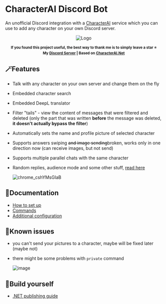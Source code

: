[<img  data-src="https://deploy.stdlib.com/static/images/deploy.svg" width="192">](https://open.autocode.com/)
# CharacterAI Discord Bot
An unofficial Discord integration with a [CharacterAI](https://beta.character.ai/) service which you can use to add any character on your own Discord server.

<div align="center">
    
![Logo](https://user-images.githubusercontent.com/55811932/224168501-48e81f64-9b2f-442c-a8fe-6ecab8d7aab2.png)<br>
<!-- ![Logo](https://user-images.githubusercontent.com/55811932/226441262-8edbb834-33d5-4cd2-8fac-0bacfa6ff79b.png) -->

<sup><b>If you found this project useful, the best way to thank me is to simply leave a star ⭐<br>
My [Discord Server](https://github.com/drizzle-mizzle/CharacterAI-Discord-Bot/discussions/22#discussioncomment-5502307) | Based on [CharacterAI.Net](https://github.com/drizzle-mizzle/CharacterAI.Net-API-Wrapper)</b></sup>
</div>

## 🪄Features
- Talk with any character on your own server and change them on the fly
- Embedded character search
- Embedded DeepL translator
- Filter "tails" - view the content of messages that were filtered and deleted (only the part that was written **before** the message was deleted, **it doesn't actually bypass the filter**)
- Automatically sets the name and profile picture of selected character
- Supports answers swiping <s>and image sending</s>broken, works only in one direction now (can receive images, but not send)
- Supports multiple parallel chats with the same character
- Random replies, audience mode and some other stuff, [read here](#documentation)

    ![chrome_cshYMsGIaB](https://user-images.githubusercontent.com/55811932/211129383-c7cd4ca2-ceb4-42c5-8449-bc6ce9b2d538.gif)
    
## 📓Documentation
- [How to set up](https://github.com/drizzle-mizzle/CharacterAI-Discord-Bot/wiki/How-to-set-up)
- [Commands](https://github.com/drizzle-mizzle/CharacterAI-Discord-Bot/wiki/Commands)
- [Additional configuration](https://github.com/drizzle-mizzle/CharacterAI-Discord-Bot/wiki/Additional-configuration)

## 🔧Known issues
- you can't send your pictures to a character, maybe will be fixed later (maybe not)
- there might be some problems with `private` command

    ![image](https://user-images.githubusercontent.com/55811932/236642586-d4d06f16-2016-4ec6-9481-995f9f251d61.png)

## 🧱Build yourself
- [.NET publishing guide](https://github.com/drizzle-mizzle/CharacterAI-Discord-Bot/wiki/Build-youself)
